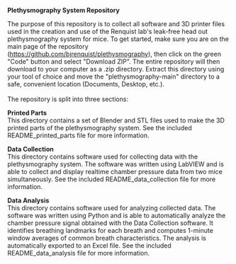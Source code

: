 <b>Plethysmography System Repository</b>

The purpose of this repository is to collect all software and 3D printer files used in the creation and use of the Renquist lab's leak-free head out plethysmography system for mice. To get started, make sure you are on the main page of the repository (https://github.com/bjrenquist/plethysmography), then click on the green "Code" button and select "Download ZIP". The entire repository will then download to your computer as a .zip directory. Extract this directory using your tool of choice and move the "plethysmography-main" directory to a safe, convenient location (Documents, Desktop, etc.).<br>
<br>
The repository is split into three sections:

<b>Printed Parts</b><br>
This directory contains a set of Blender and STL files used to make the 3D printed parts of the plethysmography system. See the included README_printed_parts file for more information.

<b>Data Collection</b><br>
This directory contains software used for collecting data with the plethysmography system. The software was written using LabVIEW and is able to collect and display realtime chamber pressure data from two mice simultaneously. See the included README_data_collection file for more information.

<b>Data Analysis</b><br>
This directory contains software used for analyzing collected data. The software was written using Python and is able to automatically analyze the chamber pressure signal obtained with the Data Collection software. It identifies breathing landmarks for each breath and computes 1-minute window averages of common breath characteristics. The analysis is automatically exported to an Excel file. See the included README_data_analysis file for more information.
